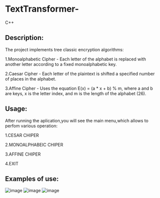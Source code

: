 # TextTransformer-
C++
## Description:
The project implements tree classic encryption algorithms:

1.Monoalphabetic Cipher - Each letter of the alphabet is replaced with another letter according to a fixed monoalphabetic key.

2.Caesar Cipher - Each letter of the plaintext is shifted a specified number of places in the alphabet.

3.Affine Cipher - Uses the equation E(x) = (a * x + b) % m, where a and b are keys, x is the letter index, and m is the length of the alphabet (26).

## Usage:
After running the aplication,you will see the main menu,which allows to perfom various operation:

1.CESAR CHIPER

2.MONOALPHABEIC CHIPER

3.AFFINE CHIPER

4.EXIT

## Examples of use:
![image](https://github.com/user-attachments/assets/1aedf1da-c676-4013-a52a-8d537b4525d0)
![image](https://github.com/user-attachments/assets/0364204b-842c-4d94-afae-15966f384bd4)
![image](https://github.com/user-attachments/assets/c3fd90d8-8160-4fdb-8ff2-e632da96955d)
